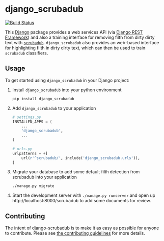# django_scrubadub

[![Build Status](https://travis-ci.org/datascopeanalytics/django-scrubadub.svg?branch=master)](https://travis-ci.org/datascopeanalytics/django-scrubadub)

This [Django](https://www.djangoproject.com/) package provides a web services
API (via [Django REST Framework](http://www.django-rest-framework.org/)) and
also a training interface for removing filth from dirty dirty text with
[`scrubadub`](http://scrubadub.readthedocs.org/). `django_scrubadub` also
provides an web-based interface for highlighting filth in dirty dirty text,
which can then be used to train `scrubadub` classifiers.

## Usage

To get started using `django_scrubadub` in your Django project:

1. Install `django_scrubadub` into your python environment
   ```sh
   pip install django_scrubadub
   ```

2. Add `django_scrubadub` to your application
   ```python
   # settings.py
   INSTALLED_APPS = (
       ...
       'django_scrubadub',
       ...
   )

   # urls.py
   urlpatterns = +[
       url(r'^scrubadub/', include('django_scrubadub.urls')),
   ]
   ```

3. Migrate your database to add some default filth detection from scrubadub
   into your application
   ```sh
   ./manage.py migrate
   ```

4. Start the development server with `./manage.py runserver` and open up
   http://localhost:8000/scrubadub to add some documents for review.


## Contributing

The intent of django-scrubadub is to make it as easy as possible for anyone to
contribute. Please see [the contributing guidelines](CONTRIBUTING.md) for more details.
